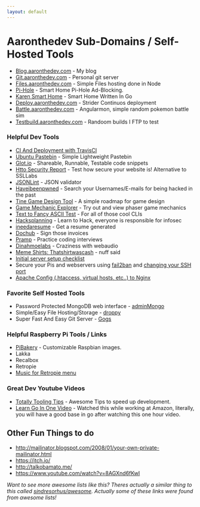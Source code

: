```yaml
---
layout: default
---
```


# Aaronthedev Sub-Domains / Self-Hosted Tools
* [Blog.aaronthedev.com](http://blog.aaronthedev.com/) - My blog
* [Git.aaronthedev.com](https://git.aaronthedev.com) - Personal git server
* [Files.aaronthedev.com](https://files.aaronthedev.com/) - Simple Files hosting done in Node
* [Pi-Hole](http://karensmarthome.aaronthedev.com/admin) - Smart Home Pi-Hole Ad-Blocking.
* [Karen Smart Home](http://karensmarthome.aaronthedev.com:4000) - Smart Home Written In Go
* [Deploy.aaronthedev.com](https://deploy.aaronthedev.com/) - Strider Continuos deployment
* [Battle.aaronthedev.com](https://battle.aaronthedev.com/#/) - Angularmon, simple random pokemon battle sim
* [Testbuild.aaronthedev.com](https://testbuild.aaronthedev.com/) - Randoom builds I FTP to test

### Helpful Dev Tools
* [CI And Deployment with TravisCI](https://neemzy.org/articles/deploy-to-your-own-server-through-ssh-with-travis-ci)
* [Ubuntu Pastebin](http://paste.ubuntu.com/) - Simple Lightweight Pastebin
* [Glot.io](https://glot.io/) - Shareable, Runnable, Testable code snippets
* [Htto Security Report](https://httpsecurityreport.com/) - Test how secure your website is! Alternative to SSLLabs
* [JSONLint](http://jsonlint.com/) - JSON validator
* [Haveibeenpwned](https://haveibeenpwned.com/) - Search your Usernames/E-mails for being hacked in the past
* [Tine Game Design Tool](http://tinygdtool.urustar.net/) - A simple roadmap for game design
* [Game Mechanic Explorer](http://gamemechanicexplorer.com/#platformer-1) - Try out and view phaser game mechanics
* [Text to Fancy ASCII Test](http://patorjk.com/software/taag/#p=display&h=3&v=3&f=Basic&t=torch2424%0A) - For all of those cool CLIs
* [Hacksplanning](https://www.hacksplaining.com/) - Learn to Hack, everyone is responsible for infosec
* [ineedaresume](http://ineedaresu.me/#/) - Get a resume generated
* [Dochub](https://dochub.com/) - Sign those invoices
* [Pramp](https://www.pramp.com/) - Practice coding interviews
* [Dinahmoelabs](http://dinahmoelabs.com/theme) - Craziness with webaudio
* [Meme Shirts: Thatshirtwascash](http://thatshirtwascash.com/) - nuff said
* [Initial server setup checklist](https://www.digitalocean.com/community/tutorials/initial-server-setup-with-ubuntu-16-04)
* Secure your Pis and webservers using [fail2ban](https://www.digitalocean.com/community/tutorials/how-to-protect-ssh-with-fail2ban-on-ubuntu-14-04) and [changing your SSH port](http://www.linuxlookup.com/howto/change_default_ssh_port)
* [Apache Config (.htaccess, virtual hosts, etc..) to Nginx](http://nginx.org/en/docs/http/converting_rewrite_rules.html)

### Favorite Self Hosted Tools
* Password Protected MongoDB web interface - [adminMongo](http://adminmongo.com/)
* Simple/Easy File Hosting/Storage - [droppy](https://github.com/silverwind/droppy)
* Super Fast And Easy Git Server - [Gogs](https://www.digitalocean.com/community/tutorials/how-to-set-up-gogs-on-ubuntu-14-04)


### Helpful Raspberry Pi Tools / Links
* [PiBakery](http://www.pibakery.org/) - Customizable Raspbian images.
* Lakka
* Recalbox
* Retropie 
* [Music for Retropie menu](https://retropie.org.uk/forum/topic/347/background-music-continued-from-help-support/3)

### Great Dev Youtube Videos
* [Totally Tooling Tips](https://www.youtube.com/playlist?list=PLOU2XLYxmsILKwwASNS0xgfcmakbK_8JZ) - Awesome Tips to speed up development.
* [Learn Go In One Video](https://www.youtube.com/watch?v=CF9S4QZuV30) - Watched this while working at Amazon, literally, you will have a good base in go after watching this one hour video.

## Other Fun Things to do
* http://mailinator.blogspot.com/2008/01/your-own-private-mailinator.html
* https://itch.io/
* http://talkobamato.me/
* https://www.youtube.com/watch?v=8AGXnd6fKwI


*Want to see more awesome lists like this? Theres actually a similar thing to this called [sindresorhus/awesome](https://github.com/sindresorhus/awesome). Actually some of these links were found from awesome lists!*
